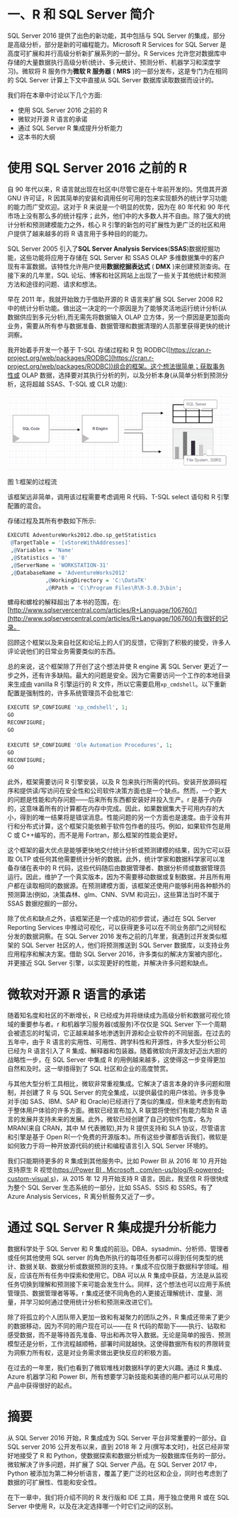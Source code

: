 

# 一、R 和 SQL Server 简介

SQL Server 2016 提供了出色的新功能，其中包括与 SQL Server 的集成，部分是高级分析，部分是新的可编程能力。Microsoft R Services for SQL Server 是高度可扩展和并行高级分析新扩展系列的一部分。R Services 允许您对数据库中存储的大量数据执行高级分析(统计、多元统计、预测分析、机器学习和深度学习)。微软将 R 服务作为**微软 R 服务器** ( **MRS** )的一部分发布，这是专门为在相同的 SQL Server 计算上下文中直接从 SQL Server 数据库读取数据而设计的。

我们将在本章中讨论以下几个方面:

*   使用 SQL Server 2016 之前的 R
*   微软对开源 R 语言的承诺
*   通过 SQL Server R 集成提升分析能力
*   这本书的大纲



# 使用 SQL Server 2016 之前的 R

自 90 年代以来，R 语言就出现在社区中(尽管它是在十年前开发的)。凭借其开源 GNU 许可证，R 因其简单的安装和调用任何可用的包来实现额外的统计学习功能的能力而广受欢迎。这对于 R 来说是一个明显的优势，因为在 80 年代和 90 年代市场上没有那么多的统计程序；此外，他们中的大多数人并不自由。除了强大的统计分析和预测建模能力之外，核心 R 引擎的新包的可扩展性为更广泛的社区和用户提供了越来越多的将 R 语言用于多种目的的能力。

SQL Server 2005 引入了**SQL Server Analysis Services**(**SSAS**)数据挖掘功能，这些功能将应用于存储在 SQL Server 和 SSAS OLAP 多维数据集中的客户现有丰富数据。该特性允许用户使用**数据挖掘表达式** ( **DMX** )来创建预测查询。在接下来的几年里，SQL 论坛、博客和社区网站上出现了一些关于其他统计和预测方法和途径的问题、请求和想法。

早在 2011 年，我就开始致力于借助开源的 R 语言来扩展 SQL Server 2008 R2 中的统计分析功能。做出这一决定的一个原因是为了能够灵活地运行统计分析(从数据供应到多元分析),而无需先将数据输入 OLAP 立方体，另一个原因是更加面向业务，需要从所有参与数据准备、数据管理和数据清理的人员那里获得更快的统计洞察。

我开始着手开发一个基于 T-SQL 存储过程和 R 包 RODBC([https://cran.r-project.org/web/packages/RODBC](https://cran.r-project.org/web/packages/RODBC))组合的框架。这个想法很简单；获取事务性或 OLAP 数据，选择要对其执行分析的列，以及分析本身(从简单分析到预测分析，这将超越 SSAS、T-SQL 或 CLR 功能):

![](img/00005.gif)

图 1:框架的过程流

该框架远非简单，调用该过程需要考虑调用 R 代码、T-SQL select 语句和 R 引擎配置的混合。

存储过程及其所有参数如下所示:

```r
EXECUTE AdventureWorks2012.dbo.sp_getStatistics
 @TargetTable = '[vStoreWithAddresses]'
 ,@Variables = 'Name'
 ,@Statistics = '8'
 ,@ServerName = 'WORKSTATION-31'
 ,@DatabaseName = 'AdventureWorks2012'
            ,@WorkingDirectory = 'C:\DataTK'
            ,@RPath = 'C:\Program Files\R\R-3.0.3\bin'; 
```

螺母和螺栓的解释超出了本书的范围，在:[http://www.sqlservercentral.com/articles/R+Language/106760/](http://www.sqlservercentral.com/articles/R+Language/106760/)有很好的记录。

回顾这个框架以及来自社区和论坛上的人们的反馈，它得到了积极的接受，许多人评论说他们的日常业务需要类似的东西。

总的来说，这个框架除了开创了这个想法并使 R engine 离 SQL Server 更近了一步之外，还有许多缺陷。最大的问题是安全。因为它需要访问一个工作的本地目录来生成由 vanilla R 引擎运行的 R 文件，所以它需要启用`xp_cmdshell`。以下重新配置是强制性的，许多系统管理员不会批准它:

```r
EXECUTE SP_CONFIGURE 'xp_cmdshell', 1;
GO
RECONFIGURE;
GO

EXECUTE SP_CONFIGURE 'Ole Automation Procedures', 1;
GO
RECONFIGURE;
GO  
```

此外，框架需要访问 R 引擎安装，以及 R 包来执行所需的代码。安装开放源码程序和提供读/写访问在安全性和公司软件决策方面也是一个缺点。然而，一个更大的问题是性能和内存问题——后来所有东西都安装好并投入生产。r 是基于内存的，这意味着所有的计算都在内存中完成。因此，如果数据集大于可用内存的大小，得到的唯一结果将是错误消息。性能问题的另一个方面也是速度。由于没有并行和分布式计算，这个框架只能依赖于软件包作者的技巧。例如，如果软件包是用 C 或 C++编写的，而不是用 Fortran，那么框架的性能会更好。

这个框架的最大优点是能够更快地交付统计分析或预测建模的结果，因为它可以获取 OLTP 或任何其他需要统计分析的数据。此外，统计学家和数据科学家可以准备存储在表中的 R 代码，这些代码随后由数据管理者、数据分析师或数据管理员运行。因此，维护了一个真实版本，因为不需要移动数据或复制数据，并且所有用户都在读取相同的数据源。在预测建模方面，该框架还使用户能够利用各种额外的预测算法(例如，决策森林、glm、CNN、SVM 和词云)，这些算法当时不属于 SSAS 数据挖掘的一部分。

除了优点和缺点之外，该框架还是一个成功的初步尝试，通过在 SQL Server Reporting Services 中推动可视化，可以获得更多可以在不同业务部门之间轻松分发的数据洞察。在 SQL Server 2016 发布之前的几年里，我遇到过开发类似框架的 SQL Server 社区的人，他们将预测推送到 SQL Server 数据库，以支持业务应用程序和解决方案。借助 SQL Server 2016，许多类似的解决方案被内部化，并更接近 SQL Server 引擎，以实现更好的性能，并解决许多问题和缺点。



# 微软对开源 R 语言的承诺

随着知名度和社区的不断增长，R 已经成为并将继续成为高级分析和数据可视化领域的重要参与者。r 和机器学习服务器(或服务)不仅仅是 SQL Server 下一个周期会被遗忘的时髦词，它正越来越多地渗透到开源和企业软件的不同层面。在过去的五年中，由于 R 语言的实用性、可用性、跨学科性和开源性，许多大型分析公司已经为 R 语言引入了 R 集成、解释器和包装器。随着微软向开源友好迈出大胆的战略性一步，在 SQL Server 中集成 R 的用例越来越多，这使得这一步变得更加自然和及时。这一举措得到了 SQL 社区和企业的高度赞赏。

与其他大型分析工具相比，微软非常重视集成。它解决了语言本身的许多问题和限制，并创建了 R 与 SQL Server 的完全集成，以提供最佳的用户体验。许多竞争对手(如 SAS、IBM、SAP 和 Oracle)已经进行了类似的集成，但未能考虑到有助于整体用户体验的许多方面。微软已经宣布加入 R 联盟将使他们有能力帮助 R 语言的发展并支持未来的发展。此外，微软已经创建了自己的软件包库，名为 MRAN(来自 CRAN，其中 M 代表微软),并为 R 提供支持和 SLA 协议，尽管语言和引擎是基于 Open R(一个免费的开源版本)。所有这些步骤都告诉我们，微软是如何致力于将一种开放源代码的统计和编程语言引入 SQL Server 环境的。

我们只能期待更多的 R 集成到其他服务中。比如 Power BI 从 2016 年 10 月开始支持原生 R 视觉([https://Power BI . Microsoft . com/en-us/blog/R-powered-custom-visual s](https://powerbi.microsoft.com/en-us/blog/r-powered-custom-visuals))，从 2015 年 12 月开始支持 R 语言。因此，我坚信 R 将很快成为整个 SQL Server 生态系统的一部分，比如 SSAS、SSIS 和 SSRS。有了 Azure Analysis Services，R 离分析服务又近了一步。



# 通过 SQL Server R 集成提升分析能力

数据科学处于 SQL Server 和 R 集成的前沿。DBA、sysadmin、分析师、管理者或任何其他使用 SQL server 的角色所执行的每项任务都可以得到任何类型的统计、数据关联、数据分析或数据预测的支持。r 集成不应仅限于数据科学领域。相反，应该在所有任务中探索和使用它。DBA 可以从 R 集成中获益，方法是从监视任务切换到理解和预测接下来可能会发生什么。同样，这个想法也可以应用于系统管理员、数据管理者等等。r 集成还使不同角色的人更接近理解统计、度量、测量，并学习如何通过使用统计分析和预测来改进它们。

除了将孤立的个人团队带入更加一致和有凝聚力的团队之外，R 集成还带来了更少的数据移动，因为不同的用户现在可以——在 R 代码的帮助下——执行、钻取和感受数据，而不是等待首先准备、导出和再次导入数据。无论是简单的报告、预测模型还是分析，工作流程越顺畅，部署时间就越快。这使得数据所有权的界限转变为洞察力所有权，这是对业务需求做出更快反应的积极方面。

在过去的一年里，我们也看到了微软堆栈对数据科学的更大兴趣。通过 R 集成、Azure 机器学习和 Power BI，所有想要学习新技能和美德的用户都可以从可用的产品中获得很好的起点。



# 摘要

从 SQL Server 2016 开始，R 集成成为 SQL Server 平台非常重要的一部分。自 SQL server 2016 公开发布以来，直到 2018 年 2 月(撰写本文时)，社区已经非常好地接受了 R 和 Python，使数据探索和数据分析成为一般数据库任务的一部分。微软解决了许多问题，并扩展了 SQL Server 产品。在 SQL Server 2017 中，Python 被添加为第二种分析语言，覆盖了更广泛的社区和企业，同时也考虑到了数据的可扩展性、性能和安全性。

在下一章中，我们将介绍不同的 R 发行版和 IDE 工具，用于独立使用 R 或在 SQL Server 中使用 R，以及在决定选择哪一个时它们之间的区别。
